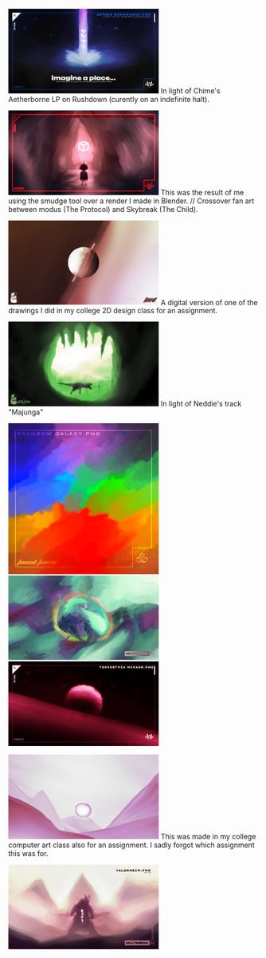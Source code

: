 <img src="Images/Images for 'art'/SM/Aether Summoning.png" width="60%"> In light of Chime's Aetherborne LP on Rushdown (curently on an indefinite halt).

<img src="Images/Images for 'art'/SM/Child and the Protocol of Cryosote.png" width="60%"> This was the result of me using the smudge tool over a render I made in Blender. // Crossover fan art between modus (The Protocol) and Skybreak (The Child).

<img src="Images/Images for 'art'/SM/Contrast.png" width="60%" alt-text="Contrast"> A digital version of one of the drawings I did in my college 2D design class for an assignment.

<img src="Images/Images for 'art'/SM/Majunga.png" width="60%" alt-text="Majunga"> In light of Neddie's track "Majunga"

<img src="Images/Images for 'art'/SM/Rainbow Galaxy.png" width="60%">

<img src="Images/Images for 'art'/SM/Sykadel.png" width="60%">

<img src="Images/Images for 'art'/SM/Terrestria Mirage.png" width="60%">

<img src="Images/Images for 'art'/SM/Valley NO WM.png" width="60%" alt-text="Majunga"> This was made in my college computer art class also for an assignment. I sadly forgot which assignment this was for.

<img src="Images/Images for 'art'/SM/Valorheim.png" width="60%">
